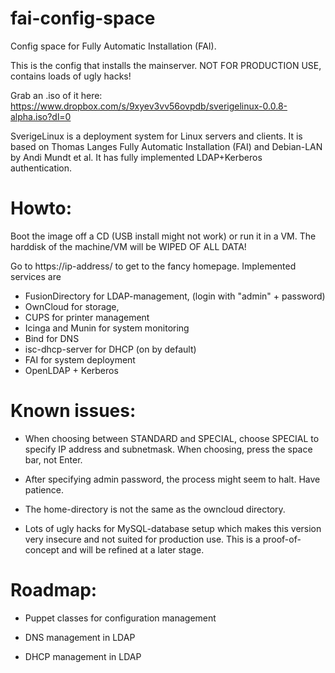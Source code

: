 fai-config-space
================

Config space for Fully Automatic Installation (FAI).

This is the config that installs the mainserver. NOT FOR PRODUCTION USE, contains loads of ugly hacks!

Grab an .iso of it here: https://www.dropbox.com/s/9xyev3vv56ovpdb/sverigelinux-0.0.8-alpha.iso?dl=0

SverigeLinux is a deployment system for Linux servers and clients. It is based on Thomas Langes Fully Automatic Installation (FAI) and Debian-LAN by Andi Mundt et al. 
It has fully implemented LDAP+Kerberos authentication.

Howto:
======

Boot the image off a CD (USB install might not work) or run it in a VM. The harddisk of the machine/VM will be WIPED OF ALL DATA!

Go to https://ip-address/ to get to the fancy homepage. Implemented services are 
* FusionDirectory for LDAP-management, (login with "admin" + password)
* OwnCloud for storage,
* CUPS for printer management
* Icinga and Munin for system monitoring
* Bind for DNS
* isc-dhcp-server for DHCP (on by default)
* FAI for system deployment
* OpenLDAP + Kerberos

Known issues:
=============

* When choosing between STANDARD and SPECIAL, choose SPECIAL to specify IP address and subnetmask. When choosing, press the space bar, not Enter.

* After specifying admin password, the process might seem to halt. Have patience.

* The home-directory is not the same as the owncloud directory.

* Lots of ugly hacks for MySQL-database setup which makes this version very insecure and not suited for production use. This is a proof-of-concept and will be refined at a later stage.

Roadmap:
========

* Puppet classes for configuration management

* DNS management in LDAP

* DHCP management in LDAP
